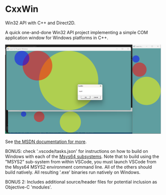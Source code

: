 # CxxWin

Win32 API with C++ and Direct2D.

A quick one-and-done Win32 API project implementing a simple COM application window for Windows platforms in C++.

![Screenshot](/doc/CxxWin/screenshot_circles_example.png)

See <a href="https://learn.microsoft.com/en-us/windows/win32/learnwin32/introduction-to-windows-programming-in-c--">the MSDN documentation for more</a>.

BONUS: check '.vscode/tasks.json' for instructions on how to build on Windows with each of the <a href="https://www.msys2.org/docs/environments/">Msys64 subsystems</a>. Note that to build using the "MSYS2" sub-system from within VSCode, you must launch VSCode from the Msys64 MSYS2 environment command line. All of the others should build natively. All resulting '.exe' binaries run natively on Windows.

BONUS 2: Includes additional source/header files for potential inclusion as Objective-C 'modules'.
